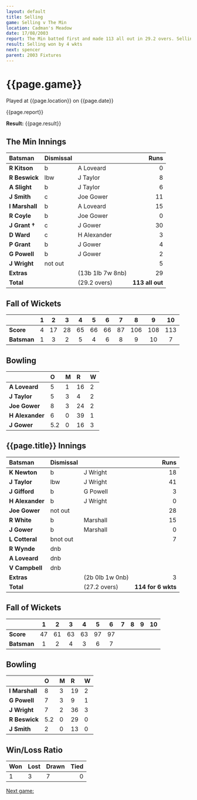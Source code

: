 ```yaml
---
layout: default
title: Selling
game: Selling v The Min
location: Cadman's Meadow
date: 17/08/2003
report: The Min batted first and made 113 all out in 29.2 overs. Selling replied with 114 for 6 wkts in 27.2 overs
result: Selling won by 4 wkts
next: spencer
parent: 2003 Fixtures
---
```


# {{page.game}}

Played at {{page.location}} on {{page.date}}

{{page.report}}

**Result:** {{page.result}}

## The Min Innings

| Batsman | Dismissal |  | Runs |
|:---|:---|---|---:|
| **R Kitson** | b | A Loveard | 0 |
| **R Beswick** | lbw | J Taylor | 8 |
| **A Slight** | b | J Taylor | 6 |
| **J Smith** | c | Joe Gower | 11 |
| **I Marshall** | b | A Loveard | 15 |
| **R Coyle** | b | Joe Gower | 0 |
| **J Grant &#8224;** | c | J Gower | 30 |
| **D Ward** | c | H Alexander | 3 |
| **P Grant** | b | J Gower | 4 |
| **G Powell** | b | J Gower | 2 |
| **J Wright** | not out |  | 5 |
| **Extras** | | (13b 1lb 7w 8nb) | 29 |
| **Total** | | (29.2 overs) | **113 all out** |

## Fall of Wickets

| | 1 | 2 | 3 | 4 | 5 | 6 | 7 | 8 | 9 | 10 |
|---|:---:|:---:|:---:|:---:|:---:|:---:|:---:|:---:|:---:|:---:|
| **Score** | 4 | 17 | 28 | 65 | 66 | 66 | 87 | 106 | 108 | 113 |
| **Batsman** | 1 | 3 | 2 | 5 | 4 | 6 | 8 | 9 | 10 | 7 |

## Bowling

| | O | M | R | W |
|---|:---|:---|:---|:---|
| **A Loveard** | 5 | 1 | 16 | 2 |
| **J Taylor** | 5 | 3 | 4 | 2 |
| **Joe Gower** | 8 | 3 | 24 | 2 |
| **H Alexander** | 6 | 0 | 39 | 1 |
| **J Gower** | 5.2 | 0 | 16 | 3 |

## {{page.title}} Innings

| Batsman | Dismissal |  | Runs |
|:---|:---|---|---:|
| **K Newton** | b | J Wright | 18 |
| **J Taylor** | lbw | J Wright | 41 |
| **J Gifford** | b | G Powell | 3 |
| **H Alexander** | b | J Wright | 0 |
| **Joe Gower** | not out |  | 28 |
| **R White** | b | Marshall  |  15|
| **J Gower** | b | Marshall | 0 |
| **L Cotteral** | bnot out |  | 7 |
| **R Wynde** | dnb |  |  |
| **A Loveard** | dnb |  |  |
| **V Campbell** | dnb |  |  |
| **Extras** | | (2b 0lb 1w 0nb) | 3 |
| **Total** | | (27.2 overs) | **114 for 6 wkts** |

## Fall of Wickets

| | 1 | 2 | 3 | 4 | 5 | 6 | 7 | 8 | 9 | 10 |
|---|:---:|:---:|:---:|:---:|:---:|:---:|:---:|:---:|:---:|:---:|
| **Score** | 47 | 61 | 63 | 63 | 97 | 97 |  |  |  |  |
| **Batsman** | 1 | 2 | 4 | 3 | 6 | 7 |  |  |  |  |

## Bowling

| | O | M | R | W |
|---|:---|:---|:---|:---|
| **I Marshall** | 8 | 3 | 19 | 2 |
| **G Powell** | 7 | 3 | 9 | 1 |
| **J Wright** | 7 | 2 | 36 | 3 |
| **R Beswick** | 5.2 | 0 | 29 | 0 |
| **J Smith** | 2 | 0 | 13 | 0 |

## Win/Loss Ratio

| Won | Lost | Drawn | Tied |
|:---|:---|:---|---:|
| 1 | 3 | 7 | 0 |

[Next game:]({{page.next}})